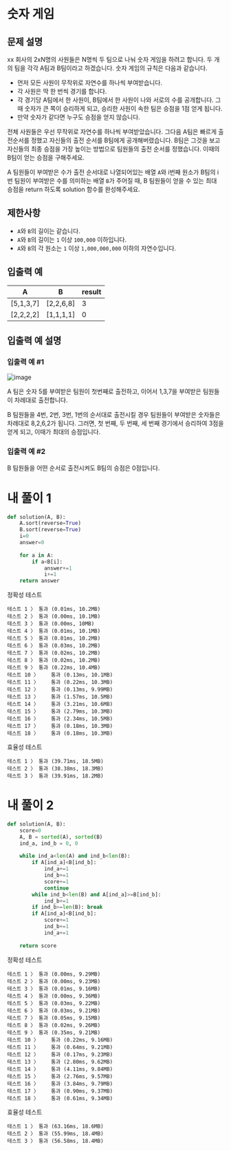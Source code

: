 # 숫자 게임
## 문제 설명
xx 회사의 2xN명의 사원들은 N명씩 두 팀으로 나눠 숫자 게임을 하려고 합니다. 두 개의 팀을 각각 A팀과 B팀이라고 하겠습니다. 숫자 게임의 규칙은 다음과 같습니다.

- 먼저 모든 사원이 무작위로 자연수를 하나씩 부여받습니다.
- 각 사원은 딱 한 번씩 경기를 합니다.
- 각 경기당 A팀에서 한 사원이, B팀에서 한 사원이 나와 서로의 수를 공개합니다. 그때 숫자가 큰 쪽이 승리하게 되고, 승리한 사원이 속한 팀은 승점을 1점 얻게 됩니다.
- 만약 숫자가 같다면 누구도 승점을 얻지 않습니다.

전체 사원들은 우선 무작위로 자연수를 하나씩 부여받았습니다. 그다음 A팀은 빠르게 출전순서를 정했고 자신들의 출전 순서를 B팀에게 공개해버렸습니다. B팀은 그것을 보고 자신들의 최종 승점을 가장 높이는 방법으로 팀원들의 출전 순서를 정했습니다. 이때의 B팀이 얻는 승점을 구해주세요.

A 팀원들이 부여받은 수가 출전 순서대로 나열되어있는 배열 `A`와 i번째 원소가 B팀의 i번 팀원이 부여받은 수를 의미하는 배열 `B`가 주어질 때, B 팀원들이 얻을 수 있는 최대 승점을 return 하도록 solution 함수를 완성해주세요.

## 제한사항
- `A`와 `B`의 길이는 같습니다.
- `A`와 `B`의 길이는 `1` 이상 `100,000` 이하입니다.
- `A`와 `B`의 각 원소는 `1` 이상 `1,000,000,000` 이하의 자연수입니다.

## 입출력 예
|A|B|result|
|-|-|-|
|[5,1,3,7]|[2,2,6,8]|3|
|[2,2,2,2]|[1,1,1,1]|0|

## 입출력 예 설명
### 입출력 예 #1

![image](https://github.com/user-attachments/assets/0e1d8037-0891-4b3f-abf6-6a76bc14e385)

A 팀은 숫자 5를 부여받은 팀원이 첫번째로 출전하고, 이어서 1,3,7을 부여받은 팀원들이 차례대로 출전합니다.

B 팀원들을 4번, 2번, 3번, 1번의 순서대로 출전시킬 경우 팀원들이 부여받은 숫자들은 차례대로 8,2,6,2가 됩니다. 그러면, 첫 번째, 두 번째, 세 번째 경기에서 승리하여 3점을 얻게 되고, 이때가 최대의 승점입니다.

### 입출력 예 #2
B 팀원들을 어떤 순서로 출전시켜도 B팀의 승점은 0점입니다.

# 내 풀이 1
```python
def solution(A, B):
    A.sort(reverse=True)
    B.sort(reverse=True)
    i=0
    answer=0
    
    for a in A:
        if a<B[i]:
            answer+=1
            i+=1
    return answer
```
정확성  테스트
```
테스트 1 〉	통과 (0.01ms, 10.2MB)
테스트 2 〉	통과 (0.00ms, 10.1MB)
테스트 3 〉	통과 (0.00ms, 10MB)
테스트 4 〉	통과 (0.01ms, 10.1MB)
테스트 5 〉	통과 (0.01ms, 10.2MB)
테스트 6 〉	통과 (0.03ms, 10.2MB)
테스트 7 〉	통과 (0.02ms, 10.2MB)
테스트 8 〉	통과 (0.02ms, 10.2MB)
테스트 9 〉	통과 (0.22ms, 10.4MB)
테스트 10 〉	통과 (0.13ms, 10.1MB)
테스트 11 〉	통과 (0.22ms, 10.3MB)
테스트 12 〉	통과 (0.13ms, 9.99MB)
테스트 13 〉	통과 (1.57ms, 10.5MB)
테스트 14 〉	통과 (3.21ms, 10.6MB)
테스트 15 〉	통과 (2.79ms, 10.3MB)
테스트 16 〉	통과 (2.34ms, 10.5MB)
테스트 17 〉	통과 (0.18ms, 10.3MB)
테스트 18 〉	통과 (0.18ms, 10.3MB)
```
효율성  테스트
```
테스트 1 〉	통과 (39.71ms, 18.5MB)
테스트 2 〉	통과 (38.38ms, 18.3MB)
테스트 3 〉	통과 (39.91ms, 18.2MB)
```
# 내 풀이 2
```python
def solution(A, B):
    score=0
    A, B = sorted(A), sorted(B)
    ind_a, ind_b = 0, 0
    
    while ind_a<len(A) and ind_b<len(B):
        if A[ind_a]<B[ind_b]:
            ind_a+=1
            ind_b+=1
            score+=1
            continue
        while ind_b<len(B) and A[ind_a]>=B[ind_b]:
            ind_b+=1
        if ind_b>=len(B): break
        if A[ind_a]<B[ind_b]:
            score+=1
            ind_b+=1
            ind_a+=1
    
    return score
```
정확성  테스트
```
테스트 1 〉	통과 (0.00ms, 9.29MB)
테스트 2 〉	통과 (0.00ms, 9.23MB)
테스트 3 〉	통과 (0.01ms, 9.16MB)
테스트 4 〉	통과 (0.00ms, 9.36MB)
테스트 5 〉	통과 (0.03ms, 9.22MB)
테스트 6 〉	통과 (0.03ms, 9.21MB)
테스트 7 〉	통과 (0.05ms, 9.15MB)
테스트 8 〉	통과 (0.02ms, 9.26MB)
테스트 9 〉	통과 (0.35ms, 9.21MB)
테스트 10 〉	통과 (0.22ms, 9.16MB)
테스트 11 〉	통과 (0.64ms, 9.21MB)
테스트 12 〉	통과 (0.17ms, 9.23MB)
테스트 13 〉	통과 (2.80ms, 9.62MB)
테스트 14 〉	통과 (4.11ms, 9.84MB)
테스트 15 〉	통과 (2.76ms, 9.57MB)
테스트 16 〉	통과 (3.84ms, 9.79MB)
테스트 17 〉	통과 (0.90ms, 9.37MB)
테스트 18 〉	통과 (0.61ms, 9.34MB)
```
효율성  테스트
```
테스트 1 〉	통과 (63.16ms, 18.6MB)
테스트 2 〉	통과 (55.99ms, 18.4MB)
테스트 3 〉	통과 (56.58ms, 18.4MB)
```
